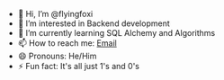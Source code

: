 - 👋 Hi, I’m @flyingfoxi
- 👀 I’m interested in Backend development
- 🌱 I’m currently learning SQL Alchemy and Algorithms
- 📫 How to reach me: [Email](flyingfoxi@proton.me)
- 😄 Pronouns: He/Him
- ⚡ Fun fact: It's all just 1's and 0's
